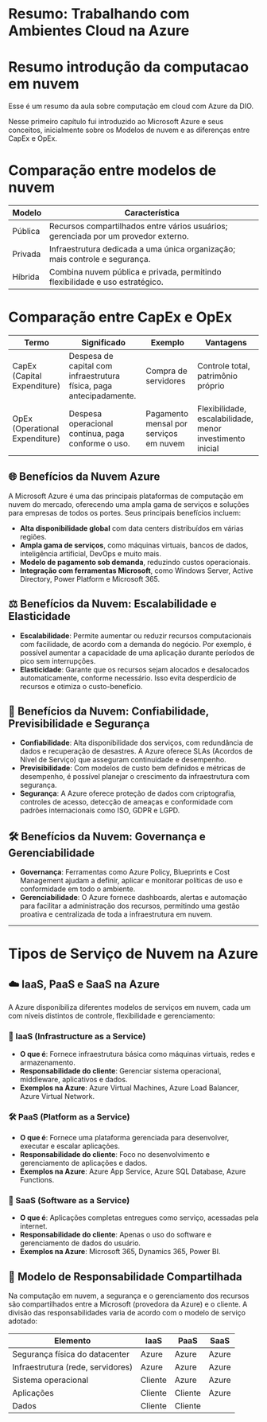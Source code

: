 
# Resumo: Trabalhando com Ambientes Cloud na Azure


# Resumo introdução da computacao em nuvem

Esse é um resumo da aula sobre computação em cloud com Azure da DIO.

Nesse primeiro capítulo fui introduzido ao Microsoft Azure e seus conceitos, inicialmente sobre os Modelos de nuvem e as diferenças entre CapEx e OpEx.

# Comparação entre modelos de nuvem

| Modelo | Característica |
| ----- | ----- |
| Pública | Recursos compartilhados entre vários usuários; gerenciada por um provedor externo. |
| Privada | Infraestrutura dedicada a uma única organização; mais controle e segurança. |
| Híbrida | Combina nuvem pública e privada, permitindo flexibilidade e uso estratégico. |

# Comparação entre CapEx e OpEx

| Termo | Significado | Exemplo | Vantagens |
| ----- | ----- | ----- | ----- |
| CapEx (Capital Expenditure) | Despesa de capital com infraestrutura física, paga antecipadamente. | Compra de servidores | Controle total, patrimônio próprio |
| OpEx (Operational Expenditure) | Despesa operacional contínua, paga conforme o uso. | Pagamento mensal por serviços em nuvem | Flexibilidade, escalabilidade, menor investimento inicial |



## 🌐 Benefícios da Nuvem Azure

A Microsoft Azure é uma das principais plataformas de computação em nuvem do mercado, oferecendo uma ampla gama de serviços e soluções para empresas de todos os portes. Seus principais benefícios incluem:

- **Alta disponibilidade global** com data centers distribuídos em várias regiões.
- **Ampla gama de serviços**, como máquinas virtuais, bancos de dados, inteligência artificial, DevOps e muito mais.
- **Modelo de pagamento sob demanda**, reduzindo custos operacionais.
- **Integração com ferramentas Microsoft**, como Windows Server, Active Directory, Power Platform e Microsoft 365.

## ⚖️ Benefícios da Nuvem: Escalabilidade e Elasticidade

- **Escalabilidade**: Permite aumentar ou reduzir recursos computacionais com facilidade, de acordo com a demanda do negócio. Por exemplo, é possível aumentar a capacidade de uma aplicação durante períodos de pico sem interrupções.
- **Elasticidade**: Garante que os recursos sejam alocados e desalocados automaticamente, conforme necessário. Isso evita desperdício de recursos e otimiza o custo-benefício.

## 🔐 Benefícios da Nuvem: Confiabilidade, Previsibilidade e Segurança

- **Confiabilidade**: Alta disponibilidade dos serviços, com redundância de dados e recuperação de desastres. A Azure oferece SLAs (Acordos de Nível de Serviço) que asseguram continuidade e desempenho.
- **Previsibilidade**: Com modelos de custo bem definidos e métricas de desempenho, é possível planejar o crescimento da infraestrutura com segurança.
- **Segurança**: A Azure oferece proteção de dados com criptografia, controles de acesso, detecção de ameaças e conformidade com padrões internacionais como ISO, GDPR e LGPD.

## 🛠️ Benefícios da Nuvem: Governança e Gerenciabilidade

- **Governança**: Ferramentas como Azure Policy, Blueprints e Cost Management ajudam a definir, aplicar e monitorar políticas de uso e conformidade em todo o ambiente.
- **Gerenciabilidade**: O Azure fornece dashboards, alertas e automação para facilitar a administração dos recursos, permitindo uma gestão proativa e centralizada de toda a infraestrutura em nuvem.

---

# Tipos de Serviço de Nuvem na Azure

## ☁️ IaaS, PaaS e SaaS na Azure

A Azure disponibiliza diferentes modelos de serviços em nuvem, cada um com níveis distintos de controle, flexibilidade e gerenciamento:

### 🔧 IaaS (Infrastructure as a Service)

- **O que é**: Fornece infraestrutura básica como máquinas virtuais, redes e armazenamento.
- **Responsabilidade do cliente**: Gerenciar sistema operacional, middleware, aplicativos e dados.
- **Exemplos na Azure**: Azure Virtual Machines, Azure Load Balancer, Azure Virtual Network.

### 🛠️ PaaS (Platform as a Service)

- **O que é**: Fornece uma plataforma gerenciada para desenvolver, executar e escalar aplicações.
- **Responsabilidade do cliente**: Foco no desenvolvimento e gerenciamento de aplicações e dados.
- **Exemplos na Azure**: Azure App Service, Azure SQL Database, Azure Functions.

### 💼 SaaS (Software as a Service)

- **O que é**: Aplicações completas entregues como serviço, acessadas pela internet.
- **Responsabilidade do cliente**: Apenas o uso do software e gerenciamento de dados do usuário.
- **Exemplos na Azure**: Microsoft 365, Dynamics 365, Power BI.

## 🔄 Modelo de Responsabilidade Compartilhada

Na computação em nuvem, a segurança e o gerenciamento dos recursos são compartilhados entre a Microsoft (provedora da Azure) e o cliente. A divisão das responsabilidades varia de acordo com o modelo de serviço adotado:

| Elemento                         | IaaS         | PaaS         | SaaS         |
|----------------------------------|--------------|--------------|--------------|
| Segurança física do datacenter   | Azure        | Azure        | Azure        |
| Infraestrutura (rede, servidores)| Azure        | Azure        | Azure        |
| Sistema operacional               | Cliente      | Azure        | Azure        |
| Aplicações                       | Cliente      | Cliente      | Azure        |
| Dados                            | Cliente      | Cliente
